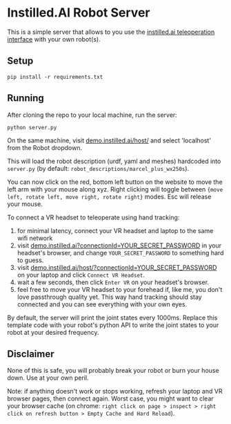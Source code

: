# Instilled.AI Robot Server

This is a simple server that allows to you use the [instilled.ai teleoperation interface](https://demo.instilled.ai/host/) with your own robot(s).

## Setup
```
pip install -r requirements.txt
```

## Running

After cloning the repo to your local machine, run the server:
```
python server.py
```

On the same machine, visit [demo.instilled.ai/host/](https://demo.instilled.ai/host/) and select 'localhost' from the Robot dropdown.

This will load the robot description (urdf, yaml and meshes) hardcoded into `server.py` (by default: `robot_descriptions/marcel_plus_wx250s`). 

You can now click on the red, bottom left button on the website to move the left arm with your mouse along xyz. Right clicking will toggle between `{move left, rotate left, move right, rotate right}` modes. Esc will release your mouse.

To connect a VR headset to teleoperate using hand tracking:
1. for minimal latency, connect your VR headset and laptop to the same wifi network
2. visit [demo.instilled.ai?connectionId=YOUR_SECRET_PASSWORD](https://demo.instilled.ai/) in your headset's browser, and change `YOUR_SECRET_PASSWORD` to something hard to guess.
3. visit [demo.instilled.ai/host/?connectionId=YOUR_SECRET_PASSWORD](https://demo.instilled.ai/host/) on your laptop and click `Connect VR Headset`.
4. wait a few seconds, then click `Enter VR` on your headset's browser.
5. feel free to move your VR headset to your forehead if, like me, you don't love passthrough quality yet. This way hand tracking should stay connected and you can see everything with your own eyes.


By default, the server will print the joint states every 1000ms. Replace this template code with your robot's python API to write the joint states to your robot at your desired frequency.

## Disclaimer

None of this is safe, you will probably break your robot or burn your house down. Use at your own peril.

Note: if anything doesn't work or stops working, refresh your laptop and VR browser pages, then connect again. Worst case, you might want to clear your browser cache (on chrome: `right click on page > inspect > right click on refresh button > Empty Cache and Hard Reload`).
